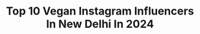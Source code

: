 ---
title: Top 10 Vegan Instagram Influencers In New Delhi In 2024
description: >-
  Find top vegan Instagram influencers in New Delhi in 2024. Most popular hashtags: #vegan #reelsinstagram #reelkarofeelkaro #reels.
platform: Instagram
hits: 14
text_top: Analyze the top-rated Instagram accounts on inBeat.
text_bottom: inBeat aggregates 14 Instagram influencers like this in New Delhi, India for you to connect with.
profiles:
  - username: "basicallymenz"
    fullname: >-
      Sandeep Rai
    bio: >-
      •Lawyer •Lifestyle •Luxury •Fashion #Galaxycreator @samsungindia 📍 New Delhi #basicallymenz • 📩 basicallymenz@gmail.com
    location: "India"
    followers: 75567
    engagement: 505
    commentsToLikes: 0.023958
    id: ckap4umjt8xze0i78org99soe
    verified: false
    hashtags: "#flipkartfashionpros, #galaxys23, #withgalaxy, #basicallymenz"
  - username: "thedivinedrug"
    fullname: >-
      ✨Tanya arora🍒|FASHION & STYLE
    bio: >-
      Just a girl next door Content Creator • Coder • Cares for nature ♀ • Leo • New Delhi, India📍 Business enquires : thedivinedrug@gmail.com
    location: "India"
    followers: 9123
    engagement: 387
    commentsToLikes: 0.100594
    id: ck0ub2bfydlmk0i193ekbvvfh
    verified: false
    hashtags: "#nathabit, #click, #productreview, #apanunstoppable"
  - username: "the_ankita_gupta_"
    fullname: >-
      Ankita Gupta
    bio: >-
      NIFT, New Delhi. B.Des.🎓 Jewelry Designer @swarovski Professional Makeup Artist 💄@ankita_gupta_makeovers Kanpur🔃Delhi DM for paid promotions /collabs
    location: "India"
    followers: 11832
    engagement: 696
    commentsToLikes: 0.039735
    id: ckaov5oul361p0i78o45c14hk
    verified: false
    hashtags: "#hairgoals, #makeup, #model, #hairstyle"
  - username: "ashwaryabhutani"
    fullname: >-
      Aishwarya Bhutani
    bio: >-
      Beauty & Confidence 🤍 Model | Fashion•Lifestyle•Travel 🎓Economics, DU 📍New Delhi
    location: "India"
    followers: 4662
    engagement: 982
    commentsToLikes: 0.057075
    id: ck0uaq701cvhl0i19ov2abkwy
    verified: false
    hashtags: "#staysafe, #outfitideas, #picturesofindia, #staytuned"
  - username: "bifnakedofficial"
    fullname: >-
      Bif Naked
    bio: >-
      She/Her/Elle. Recording Artist, Author, Artist Manager, Cancer Survivor, Dog Mom. xVx. New Delhi-born Canadian Citizen. Follow my @monalisahealing
    location: "India"
    followers: 40146
    engagement: 165
    commentsToLikes: 0.036916
    id: ck1352giizd4s0i19tdp6d412
    verified: true
    hashtags: "#love, #happiness, #peace, #pma"
  - username: "hot_for_food"
    fullname: >-
      Vidhi and Mansi
    bio: >-
      We recreate recipes from across the world and tell their stories! Vegetarian 🌱 🇭🇺🇦🇹🇮🇳🇯🇵🇪🇨🇮🇹
    location: "India"
    followers: 63528
    engagement: 45
    commentsToLikes: 0.058212
    id: ck0w41usewdss0i19sym1ygcd
    verified: false
    hashtags: "#lbbdelhi, #delhigram, #reelkarofeelkaro, #momo"
  - username: "niti_jaipur_homefood"
    fullname: >-
      CookwithNiti
    bio: >-
      Niti Chaturvedi🇮🇳 niti.chaturvedi5@gmail.com Use #cookwithniti Food,Lifestyle & Travel ProductReview Influencer 📸 Reviews/Promotions/Collab➡️DM/Email
    location: "India"
    followers: 33984
    engagement: 71
    commentsToLikes: 0.086568
    id: ck6uewocqti620j71mxdlpy3p
    verified: false
    hashtags: "#foodie, #zingyzest, #mumbai, #foodtalkindia"
  - username: "hansoloandsoami"
    fullname: >-
      Aditya Wadhawan
    bio: >-
      An Example That Nerds Can Be Goodlooking Too 😏 Loves Leg Day & Deadlift Expert 🏋🏻 Gurgaon 📍 DM To Collab 💵
    location: "India"
    followers: 65610
    engagement: 1565
    commentsToLikes: 0.007695
    id: ck5pyh2u0vzg80i11ekrij88n
    verified: false
    hashtags: "#viral, #cosplay, #exploremore, #viralvideos"
  - username: "delhi_streets_food"
    fullname: >-
      Ashwani 🧿
    bio: >-
      Khata😋 Rahe Mera Man Pita 🍺 Rahe Mera Dil Yaar Just Chill 🥂 Invite | Promo | Collab
    location: "India"
    followers: 47557
    engagement: 1598
    commentsToLikes: 0.017469
    id: ck8t6nxq2e95e0j7887175pte
    verified: false
    hashtags: "#likesforlike, #reelsinstagram, #viral, #love"
  - username: "foodie_incarnate"
    fullname: >-
      Amar Sirohi
    bio: >-
      🇮🇳 India's Biggest Vegetarian Food Page (13M+) ⭐️ Exclusive behind-the-scenes look at how your fav foods are made ⚠️ Most honest food reviews 🛕🕉🙏🏻
    location: "India"
    followers: 1867191
    engagement: 390
    commentsToLikes: 0.005323
    id: ck5pzdsp30h4e0i11igb6oj9u
    verified: true
    hashtags: "#reelkarofeelkaro, #delhifoodcrush, #explore, #reelsinstagram"
---